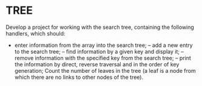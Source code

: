 # TREE
Develop a project for working with the search tree, containing the following handlers, which should:
- enter information from the array into the search tree;
– add a new entry to the search tree;
– find information by a given key and display it;
– remove information with the specified key from the search tree;
– print the information by direct, reverse traversal and in the order of key generation; Count the number of leaves in the tree (a leaf is a node from which there are no links to other nodes of the tree).
